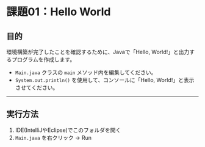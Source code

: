 # 課題01：Hello World

## 目的
環境構築が完了したことを確認するために、Javaで「Hello, World!」と出力するプログラムを作成します。

- `Main.java` クラスの `main` メソッド内を編集してください。
- `System.out.println()` を使用して、コンソールに「Hello, World!」と表示させてください。

---

## 実行方法
1. IDE(IntelliJやEclipse)でこのフォルダを開く
2. `Main.java` を右クリック → Run